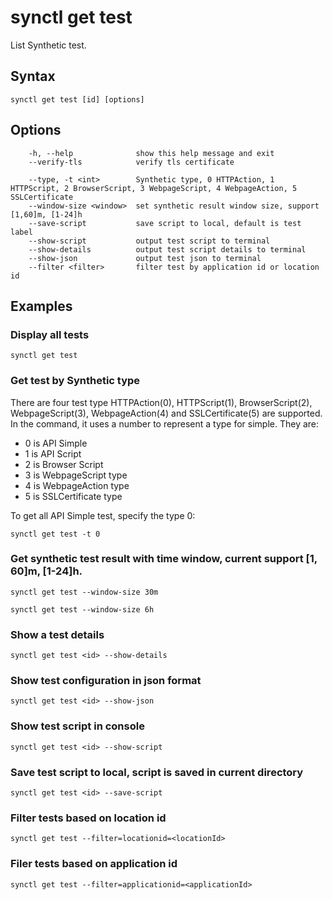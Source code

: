 # synctl get test
List Synthetic test.

## Syntax
```
synctl get test [id] [options]
```

## Options
```
    -h, --help              show this help message and exit
    --verify-tls            verify tls certificate

    --type, -t <int>        Synthetic type, 0 HTTPAction, 1 HTTPScript, 2 BrowserScript, 3 WebpageScript, 4 WebpageAction, 5 SSLCertificate
    --window-size <window>  set synthetic result window size, support [1,60]m, [1-24]h
    --save-script           save script to local, default is test label
    --show-script           output test script to terminal
    --show-details          output test script details to terminal
    --show-json             output test json to terminal
    --filter <filter>       filter test by application id or location id
```

## Examples

### Display all tests
```
synctl get test
```

### Get test by Synthetic type

There are four test type HTTPAction(0), HTTPScript(1), BrowserScript(2), WebpageScript(3), WebpageAction(4) and  SSLCertificate(5) are supported.
In the command, it uses a number to represent a type for simple. They are:
  - 0 is API Simple
  - 1 is API Script
  - 2 is Browser Script
  - 3 is WebpageScript type
  - 4 is WebpageAction type
  - 5 is SSLCertificate type

To get all API Simple test, specify the type 0:
```
synctl get test -t 0
```

### Get synthetic test result with time window, current support [1, 60]m, [1-24]h.

```
synctl get test --window-size 30m

synctl get test --window-size 6h
```

### Show a test details
```
synctl get test <id> --show-details
```

### Show test configuration in json format
```
synctl get test <id> --show-json
```

### Show test script in console
```
synctl get test <id> --show-script
```

### Save test script to local, script is saved in current directory
```
synctl get test <id> --save-script
```

### Filter tests based on location id
```
synctl get test --filter=locationid=<locationId>
```

### Filer tests based on application id
```
synctl get test --filter=applicationid=<applicationId>
```
